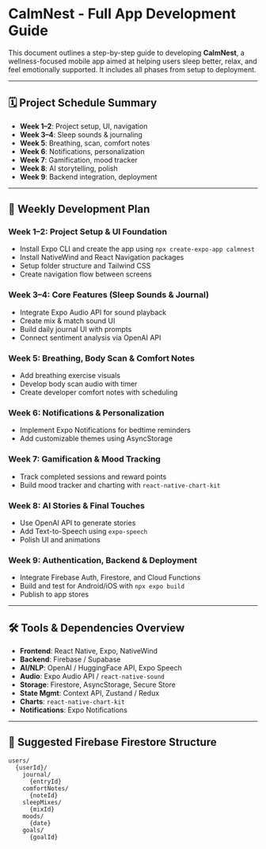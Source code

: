 
# CalmNest - Full App Development Guide

This document outlines a step-by-step guide to developing **CalmNest**, a wellness-focused mobile app aimed at helping users sleep better, relax, and feel emotionally supported. It includes all phases from setup to deployment.

---

## 🗓️ Project Schedule Summary

- **Week 1–2**: Project setup, UI, navigation
- **Week 3–4**: Sleep sounds & journaling
- **Week 5**: Breathing, scan, comfort notes
- **Week 6**: Notifications, personalization
- **Week 7**: Gamification, mood tracker
- **Week 8**: AI storytelling, polish
- **Week 9**: Backend integration, deployment

---

## 📆 Weekly Development Plan

### Week 1–2: Project Setup & UI Foundation

- Install Expo CLI and create the app using `npx create-expo-app calmnest`
- Install NativeWind and React Navigation packages
- Setup folder structure and Tailwind CSS
- Create navigation flow between screens

### Week 3–4: Core Features (Sleep Sounds & Journal)

- Integrate Expo Audio API for sound playback
- Create mix & match sound UI
- Build daily journal UI with prompts
- Connect sentiment analysis via OpenAI API

### Week 5: Breathing, Body Scan & Comfort Notes

- Add breathing exercise visuals
- Develop body scan audio with timer
- Create developer comfort notes with scheduling

### Week 6: Notifications & Personalization

- Implement Expo Notifications for bedtime reminders
- Add customizable themes using AsyncStorage

### Week 7: Gamification & Mood Tracking

- Track completed sessions and reward points
- Build mood tracker and charting with `react-native-chart-kit`

### Week 8: AI Stories & Final Touches

- Use OpenAI API to generate stories
- Add Text-to-Speech using `expo-speech`
- Polish UI and animations

### Week 9: Authentication, Backend & Deployment

- Integrate Firebase Auth, Firestore, and Cloud Functions
- Build and test for Android/iOS with `npx expo build`
- Publish to app stores

---

## 🛠️ Tools & Dependencies Overview

- **Frontend**: React Native, Expo, NativeWind
- **Backend**: Firebase / Supabase
- **AI/NLP**: OpenAI / HuggingFace API, Expo Speech
- **Audio**: Expo Audio API / `react-native-sound`
- **Storage**: Firestore, AsyncStorage, Secure Store
- **State Mgmt**: Context API, Zustand / Redux
- **Charts**: `react-native-chart-kit`
- **Notifications**: Expo Notifications

---

## 🔐 Suggested Firebase Firestore Structure

```
users/
  {userId}/
    journal/
      {entryId}
    comfortNotes/
      {noteId}
    sleepMixes/
      {mixId}
    moods/
      {date}
    goals/
      {goalId}
```

